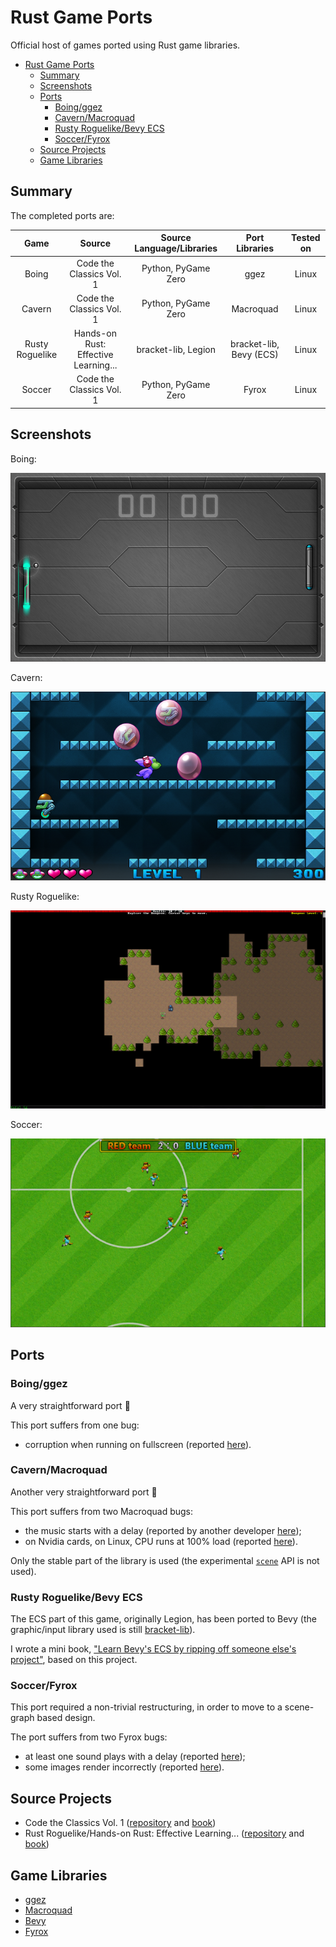 # Rust Game Ports

Official host of games ported using Rust game libraries.

- [Rust Game Ports](#rust-game-ports)
  - [Summary](#summary)
  - [Screenshots](#screenshots)
  - [Ports](#ports)
    - [Boing/ggez](#boingggez)
    - [Cavern/Macroquad](#cavernmacroquad)
    - [Rusty Roguelike/Bevy ECS](#rusty-roguelikebevy-ecs)
    - [Soccer/Fyrox](#soccerfyrox)
  - [Source Projects](#source-projects)
  - [Game Libraries](#game-libraries)

## Summary

The completed ports are:

|      Game       |                Source                | Source Language/Libraries |     Port Libraries      | Tested on |
| :-------------: | :----------------------------------: | :-----------------------: | :---------------------: | :-------: |
|      Boing      |       Code the Classics Vol. 1       |    Python, PyGame Zero    |          ggez           |   Linux   |
|     Cavern      |       Code the Classics Vol. 1       |    Python, PyGame Zero    |        Macroquad        |   Linux   |
| Rusty Roguelike | Hands-on Rust: Effective Learning... |    bracket-lib, Legion    | bracket-lib, Bevy (ECS) |   Linux   |
|     Soccer      |       Code the Classics Vol. 1       |    Python, PyGame Zero    |          Fyrox          |   Linux   |

## Screenshots

Boing:

![Boing](/images/readme/boing.png?raw=true)

Cavern:

![Cavern](/images/readme/cavern.png?raw=true)

Rusty Roguelike:

![Rusty Roguelike](/images/readme/rusty_roguelike.png?raw=true)

Soccer:

![Soccer](/images/readme/soccer.png?raw=true)

## Ports

### Boing/ggez

A very straightforward port 🙂

This port suffers from one bug:

- corruption when running on fullscreen (reported [here](https://github.com/ggez/ggez/issues/1066)).

### Cavern/Macroquad

Another very straightforward port 🙂

This port suffers from two Macroquad bugs:

- the music starts with a delay (reported by another developer [here](https://github.com/not-fl3/macroquad/issues/440));
- on Nvidia cards, on Linux, CPU runs at 100% load (reported [here](https://github.com/not-fl3/macroquad/issues/275#issuecomment-939525290)).

Only the stable part of the library is used (the experimental [`scene`](https://github.com/not-fl3/macroquad/blob/master/src/experimental/scene.rs) API is not used).

### Rusty Roguelike/Bevy ECS

The ECS part of this game, originally Legion, has been ported to Bevy (the graphic/input library used is still [bracket-lib](https://github.com/amethyst/bracket-lib)).

I wrote a mini book, ["Learn Bevy's ECS by ripping off someone else's project"](https://saveriomiroddi.github.io/learn_bevy_ecs_by_ripping_off), based on this project.

### Soccer/Fyrox

This port required a non-trivial restructuring, in order to move to a scene-graph based design.

The port suffers from two Fyrox bugs:

- at least one sound plays with a delay (reported [here](https://github.com/FyroxEngine/Fyrox/issues/324));
- some images render incorrectly (reported [here](https://github.com/FyroxEngine/Fyrox/issues/320)).

## Source Projects

- Code the Classics Vol. 1 ([repository](https://github.com/Wireframe-Magazine/Code-the-Classics) and [book](https://wireframe.raspberrypi.org/books/code-the-classics1))
- Rust Roguelike/Hands-on Rust: Effective Learning... ([repository](https://github.com/thebracket/HandsOnRust) and [book](https://pragprog.com/titles/hwrust/hands-on-rust))

## Game Libraries

- [ggez](https://github.com/ggez/ggez)
- [Macroquad](https://github.com/not-fl3/macroquad)
- [Bevy](https://github.com/bevyengine/bevy)
- [Fyrox](https://github.com/FyroxEngine/Fyrox)

